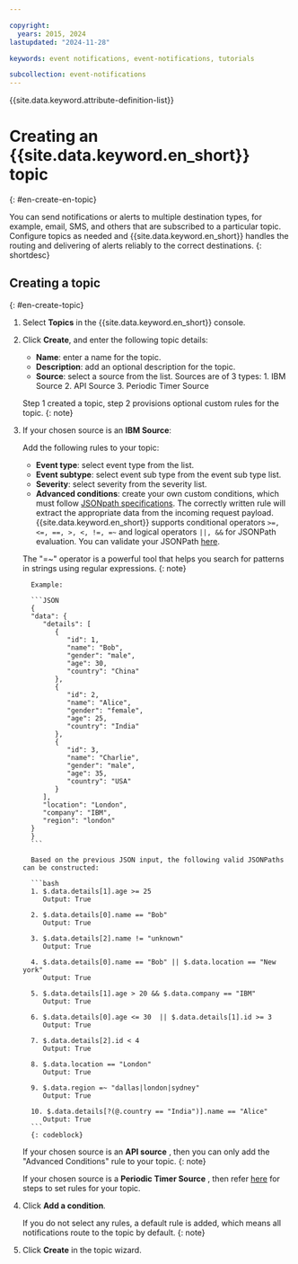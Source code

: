 ```yaml
---

copyright:
  years: 2015, 2024
lastupdated: "2024-11-28"

keywords: event notifications, event-notifications, tutorials

subcollection: event-notifications
---
```


{{site.data.keyword.attribute-definition-list}}

# Creating an {{site.data.keyword.en_short}} topic
{: #en-create-en-topic}

You can send notifications or alerts to multiple destination types, for example, email, SMS, and others that are subscribed to a particular topic. Configure topics as needed and {{site.data.keyword.en_short}} handles the routing and delivering of alerts reliably to the correct destinations.
{: shortdesc}

## Creating a topic
{: #en-create-topic}

1. Select **Topics** in the {{site.data.keyword.en_short}} console.

1. Click **Create**, and enter the following topic details:
   - **Name**: enter a name for the topic.
   - **Description**: add an optional description for the topic.
   - **Source**: select a source from the list. Sources are of 3 types: 
                  1. IBM Source
                  2. API Source
                  3. Periodic Timer Source

    Step 1 created a topic, step 2 provisions optional custom rules for the topic.
    {: note}

1. If your chosen source is an **IBM Source**: 

   Add the following rules to your topic:

      - **Event type**: select event type from the list.
      - **Event subtype**: select event sub type from the event sub type list.
      - **Severity**: select severity from the severity list.
      - **Advanced conditions**: create your own custom conditions, which must follow [JSONpath specifications](https://goessner.net/articles/JsonPath/). The correctly written rule will extract the appropriate data from the incoming request payload. {{site.data.keyword.en_short}} supports conditional operators `>=, <=, ==, >, <, !=, =~` and logical operators `||, &&` for JSONPath evaluation. You can validate your JSONPath [here](https://jsonpath.com/).

      The "=~" operator is a powerful tool that helps you search for patterns in strings using regular expressions.
      {: note}

         Example:

         ```JSON
         {
         "data": {
            "details": [
               {
                  "id": 1,
                  "name": "Bob",
                  "gender": "male",
                  "age": 30,
                  "country": "China"
               },
               {
                  "id": 2,
                  "name": "Alice",
                  "gender": "female",
                  "age": 25,
                  "country": "India"
               },
               {
                  "id": 3,
                  "name": "Charlie",
                  "gender": "male",
                  "age": 35,
                  "country": "USA"
               }
            ],
            "location": "London",
            "company": "IBM",
            "region": "london"
         }
         }
         ```

         Based on the previous JSON input, the following valid JSONPaths can be constructed:

         ```bash
         1. $.data.details[1].age >= 25
            Output: True

         2. $.data.details[0].name == "Bob"
            Output: True

         3. $.data.details[2].name != "unknown"
            Output: True

         4. $.data.details[0].name == "Bob" || $.data.location == "New york"
            Output: True
            
         5. $.data.details[1].age > 20 && $.data.company == "IBM"
            Output: True

         6. $.data.details[0].age <= 30  || $.data.details[1].id >= 3
            Output: True

         7. $.data.details[2].id < 4
            Output: True

         8. $.data.location == "London"
            Output: True
         
         9. $.data.region =~ "dallas|london|sydney"
            Output: True 

         10. $.data.details[?(@.country == "India")].name == "Alice"
            Output: True 
         ```
         {: codeblock}

   If your chosen source is an **API source** , then you can only add the "Advanced Conditions" rule to your topic.
   {: note}

   If your chosen source is a **Periodic Timer Source** , then refer [here](/docs/event-notifications?topic=event-notifications-en-periodic-timer) for steps to set rules for your topic. 


1. Click **Add a condition**.

    If you do not select any rules, a default rule is added, which means all notifications route to the topic by default.
    {: note}

1. Click **Create** in the topic wizard.
